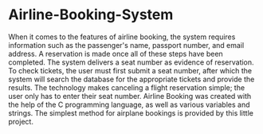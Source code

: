 # Airline-Booking-System 
When it comes to the features of airline booking, the system requires information such as the passenger's name, passport number, and email address. A reservation is made once all of these steps have been completed. The system delivers a seat number as evidence of reservation. To check tickets, the user must first submit a seat number, after which the system will search the database for the appropriate tickets and provide the results. The technology makes canceling a flight reservation simple; the user only has to enter their seat number.
Airline Booking was created with the help of the C programming language, as well as various variables and strings. The simplest method for airplane bookings is provided by this little project.
